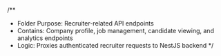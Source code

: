 /**
 * Folder Purpose: Recruiter-related API endpoints
 * Contains: Company profile, job management, candidate viewing, and analytics endpoints
 * Logic: Proxies authenticated recruiter requests to NestJS backend
 */
